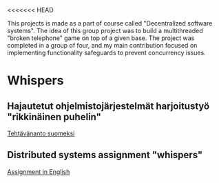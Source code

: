 <<<<<<< HEAD

This projects is made as a part of course called "Decentralized software systems". The idea of this group project was to build a multithreaded "broken telephone" game on top of a given base. The project was completed in a group of four, and my main contribution focused on implementing functionality safeguards to prevent concurrency issues.


# Whispers

## Hajautetut ohjelmistojärjestelmät harjoitustyö "rikkinäinen puhelin"

[Tehtävänanto suomeksi](assignments/Tehtavananto.md)

## Distributed systems assignment "whispers"

[Assignment in English](assignments/assignment.md)

